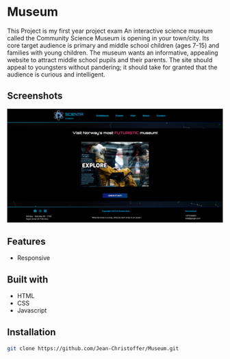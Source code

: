 # Museum

This Project is my first year project exam
An interactive science museum called the Community Science Museum is opening in your town/city. Its core target audience is primary and middle school children (ages 7-15) and families with young children. The museum wants an informative, appealing website to attract middle school pupils and their parents.
The site should appeal to youngsters without pandering;
it should take for granted that the audience is curious and intelligent.


## Screenshots

![App Screenshot](images/Museum/screenshot.jpg)

## Features
- Responsive

## Built with

- HTML
- CSS
- Javascript

## Installation

```bash
git clone https://github.com/Jean-Christoffer/Museum.git

```
    





